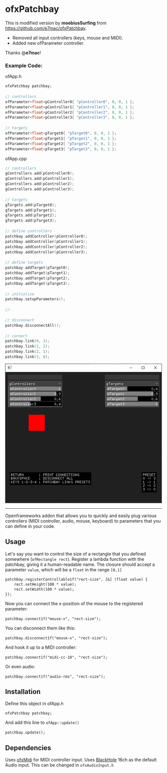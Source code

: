 # ofxPatchbay

This is modified version by **moebiusSurfing** from https://github.com/e7mac/ofxPatchbay.  

* Removed all input controllers (keys, mouse and MIDI).  
* Added new ofParameter<float> controller.  

Thanks @**e7mac**!  

### Example Code:

ofApp.h
```.c++
ofxPatchbay patchbay;

// controllers
ofParameter<float>pController0{ "pController0", 0, 0, 1 };
ofParameter<float>pController1{ "pController1", 0, 0, 1 };
ofParameter<float>pController2{ "pController2", 0, 0, 1 };
ofParameter<float>pController3{ "pController3", 0, 0, 1 };

// targets
ofParameter<float>pTarget0{ "pTarget0", 0, 0, 1 };
ofParameter<float>pTarget1{ "pTarget1", 0, 0, 1 };
ofParameter<float>pTarget2{ "pTarget2", 0, 0, 1 };
ofParameter<float>pTarget3{ "pTarget3", 0, 0, 1 };
```

ofApp.cpp
```.c++
// controllers
gControllers.add(pController0);
gControllers.add(pController1);
gControllers.add(pController2);
gControllers.add(pController3);

// targets
gTargets.add(pTarget0);
gTargets.add(pTarget1);
gTargets.add(pTarget2);
gTargets.add(pTarget3);

// define controllers
patchbay.addController(pController0);
patchbay.addController(pController1);
patchbay.addController(pController2);
patchbay.addController(pController3);

// define targets
patchbay.addTarget(pTarget0);
patchbay.addTarget(pTarget1);
patchbay.addTarget(pTarget2);
patchbay.addTarget(pTarget3);

// initialize
patchbay.setupParameters();

//-

// disconnect
patchbay.disconnectAll();	

// connect
patchbay.link(0, 3);
patchbay.link(1, 2);
patchbay.link(2, 1);
patchbay.link(3, 0);
```
  
![image](docs/Capture.PNG?raw=true "image")

---------------------------------

Openframeworks addon that allows you to quickly and easily plug various controllers (MIDI controller, audio, mouse, keyboard) to parameters that you can define in your code.

## Usage

Let's say you want to control the size of a rectangle that you defined somewhere (`ofRectangle rect`). Register a lambda function with the patchbay, giving it a human-readable name. The closure should accept a parameter `value`, which will be a `float` in the range `[0,1]`

```
patchbay.registerControllable1f("rect-size", [&] (float value) {
    rect.setHeight(100 * value);
    rect.setWidth(100 * value);    
});
```

Now you can connect the x-position of the mouse to the registered parameter:

`patchbay.connect1f("mouse-x", "rect-size");`

You can disconnect them like this:

`patchbay.disconnect1f("mouse-x", "rect-size");`

And hook it up to a MIDI controller:

`patchbay.connect1f("midi-cc-10", "rect-size");`

Or even audio:

`patchbay.connect1f("audio-rms", "rect-size");`

## Installation

Define this object in ofApp.h

```
ofxPatchbay patchbay;
```

And add this line to `ofApp::update()`

`patchbay.update();`

## Dependencies

Uses [ofxMidi](https://github.com/danomatika/ofxMidi) for MIDI controller input.
Uses [BlackHole](https://github.com/ExistentialAudio/BlackHole) 16ch as the default Audio input. This can be changed in `ofxAudioInput.h`